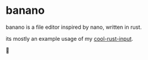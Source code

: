 # banano

banano is a file editor inspired by nano, written in rust.

its mostly an example usage of my [cool-rust-input](https://github.com/ingobeans/cool-rust-input).

🍌
